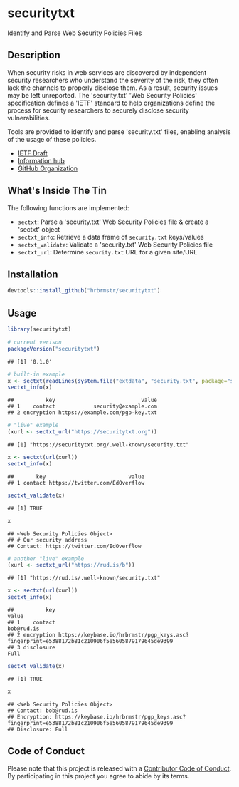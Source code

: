 
securitytxt
===========

Identify and Parse Web Security Policies Files

Description
-----------

When security risks in web services are discovered by independent security researchers who understand the severity of the risk, they often lack the channels to properly disclose them. As a result, security issues may be left unreported. The 'security.txt' 'Web Security Policies' specification defines a 'IETF' standard to help organizations define the process for security researchers to securely disclose security vulnerabilities.

Tools are provided to identify and parse 'security.txt' files, enabling analysis of the usage of these policies.

-   [IETF Draft](https://tools.ietf.org/html/draft-foudil-securitytxt-00)
-   [Information hub](https://securitytxt.org/)
-   [GitHub Organization](https://github.com/securitytxt)

What's Inside The Tin
---------------------

The following functions are implemented:

-   `sectxt`: Parse a 'security.txt' Web Security Policies file & create a 'sectxt' object
-   `sectxt_info`: Retrieve a data frame of `security.txt` keys/values
-   `sectxt_validate`: Validate a 'security.txt' Web Security Policies file
-   `sectxt_url`: Determine `security.txt` URL for a given site/URL

Installation
------------

``` r
devtools::install_github("hrbrmstr/securitytxt")
```

Usage
-----

``` r
library(securitytxt)

# current verison
packageVersion("securitytxt")
```

    ## [1] '0.1.0'

``` r
# built-in example
x <- sectxt(readLines(system.file("extdata", "security.txt", package="securitytxt")))
sectxt_info(x)
```

    ##          key                           value
    ## 1    contact            security@example.com
    ## 2 encryption https://example.com/pgp-key.txt

``` r
# "live" example
(xurl <- sectxt_url("https://securitytxt.org"))
```

    ## [1] "https://securitytxt.org/.well-known/security.txt"

``` r
x <- sectxt(url(xurl))
sectxt_info(x)
```

    ##       key                          value
    ## 1 contact https://twitter.com/EdOverflow

``` r
sectxt_validate(x)
```

    ## [1] TRUE

``` r
x
```

    ## <Web Security Policies Object>
    ## # Our security address
    ## Contact: https://twitter.com/EdOverflow

``` r
# another "live" example
(xurl <- sectxt_url("https://rud.is/b"))
```

    ## [1] "https://rud.is/.well-known/security.txt"

``` r
x <- sectxt(url(xurl))
sectxt_info(x)
```

    ##          key                                                                                         value
    ## 1    contact                                                                                    bob@rud.is
    ## 2 encryption https://keybase.io/hrbrmstr/pgp_keys.asc?fingerprint=e5388172b81c210906f5e5605879179645de9399
    ## 3 disclosure                                                                                          Full

``` r
sectxt_validate(x)
```

    ## [1] TRUE

``` r
x
```

    ## <Web Security Policies Object>
    ## Contact: bob@rud.is
    ## Encryption: https://keybase.io/hrbrmstr/pgp_keys.asc?fingerprint=e5388172b81c210906f5e5605879179645de9399
    ## Disclosure: Full

Code of Conduct
---------------

Please note that this project is released with a [Contributor Code of Conduct](CONDUCT.md). By participating in this project you agree to abide by its terms.
